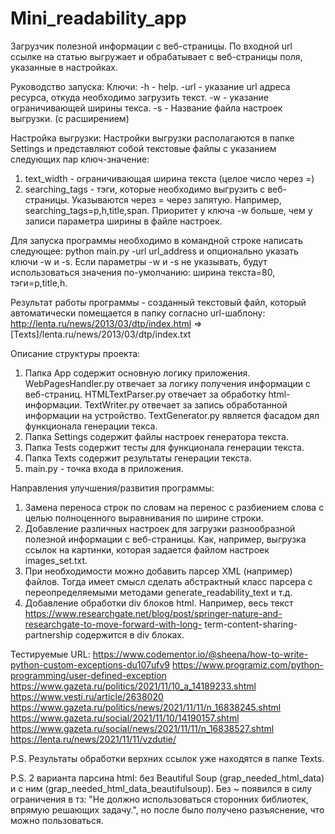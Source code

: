 # Mini_readability_app
Загрузчик полезной информации с веб-страницы. По входной url ссылке на статью выгружает и обрабатывает с веб-страницы
поля, указанные в настройках.

Руководство запуска:
Ключи:
-h - help.
-url - указание url адреса ресурса, откуда необходимо загрузить текст.
-w - указание ограничивающей ширины текса.
-s - Название файла настроек выгрузки. (с расширением)

Настройка выгрузки:
Настройки выгрузки располагаются в папке Settings и представляют собой текстовые файлы с указанием следующих пар
ключ-значение:
1) text_width - ограничивающая ширина текста (целое число через =)
2) searching_tags - тэги, которые необходимо выгрузить с веб-страницы. 
   Указываются через = через запятую. Например, searching_tags=p,h,title,span.
   Приоритет у ключа -w больше, чем у записи параметра ширины в файле настроек.

Для запуска программы необходимо в командной строке написать следующее:
python main.py -url url_address и опционально указать ключи -w и -s.
Если параметры -w и -s не указывать, будут использоваться значения по-умолчанию: ширина текста=80, тэги=p,title,h.

Результат работы программы - созданный текстовый файл, который автоматически помещается в папку согласно url-шаблону:
http://lenta.ru/news/2013/03/dtp/index.html => [Texts]/lenta.ru/news/2013/03/dtp/index.txt

Описание структуры проекта:
1) Папка App содержит основную логику приложения.
   WebPagesHandler.py отвечает за логику получения информации с веб-страниц.
   HTMLTextParser.py отвечает за обработку html-информации.
   TextWriter.py отвечает за запись обработанной информации на устройство.
   TextGenerator.py является фасадом дял функционала генерации текса.
2) Папка Settings содержит файлы настроек генератора текста.
3) Папка Tests содержит тесты для функционала генерации текста.
4) Папка Texts содержит результаты генерации текста.
5) main.py - точка входа в приложения.

Направления улучшения/развития программы:
1) Замена переноса строк по словам на перенос с разбиением слова с целью полноценного выравнивания по ширине строки.
2) Добавление различных настроек для загрузки разнообразной полезной информации с веб-страницы. Как, например,
выгрузка ссылок на картинки, которая задается файлом настроек images_set.txt.
3) При необходимости можно добавить парсер XML (например) файлов. Тогда имеет смысл сделать абстрактный класс парсера с
переопределяемыми методами generate_readability_text и т.д.
4) Добавление обработки div блоков html.
Например, весь текст https://www.researchgate.net/blog/post/springer-nature-and-researchgate-to-move-forward-with-long-
term-content-sharing-partnership содержится в div блоках.

   
Тестируемые URL:
https://www.codementor.io/@sheena/how-to-write-python-custom-exceptions-du107ufv9
https://www.programiz.com/python-programming/user-defined-exception
https://www.gazeta.ru/politics/2021/11/10_a_14189233.shtml
https://www.vesti.ru/article/2638020 
https://www.gazeta.ru/politics/news/2021/11/11/n_16838245.shtml
https://www.gazeta.ru/social/2021/11/10/14190157.shtml
https://www.gazeta.ru/social/news/2021/11/11/n_16838527.shtml
https://lenta.ru/news/2021/11/11/vzdutie/

P.S. Результаты обработки верхних ссылок уже находятся в папке Texts.

P.S. 2 варианта парсина html: без Beautiful Soup (grap_needed_html_data) и с ним (grap_needed_html_data_beautifulsoup).
Без ~ появился в силу ограничения в тз: "Не должно использоваться сторонних библиотек, впрямую решающих задачу.",
но после было получено разъяснение, что можно пользоваться.